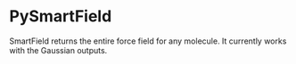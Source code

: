 # PySmartField

SmartField returns the entire force field for any molecule. It currently works with the Gaussian outputs.
